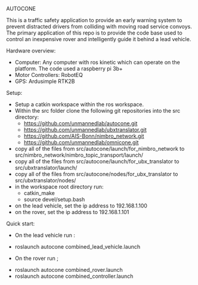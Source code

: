 AUTOCONE

This is a traffic safety application to provide an early warning system to prevent distracted drivers from colliding with moving road service convoys. The primary application of this repo is to provide the code base used to control an inexpensive rover and intelligently guide it behind a lead vehicle.

Hardware overview:
- Computer: Any computer with ros kinetic which can operate on the platform. The code used a raspberry pi 3b+
- Motor Controllers: RobotEQ
- GPS: Ardusimple RTK2B

Setup:
- Setup a catkin workspace within the ros workspace.
- Within the src folder clone the following git repositories into the src directory:
  * https://github.com/unmannedlab/autocone.git
  * https://github.com/unmannedlab/ubxtranslator.git
  * https://github.com/AIS-Bonn/nimbro_network.git
  * https://github.com/unmannedlab/omnicone.git
- copy all of the files from src/autocone/launch/for_nimbro_network to src/nimbro_network/nimbro_topic_transport/launch/
- copy all of the files from src/autocone/launch/for_ubx_translator to src/ubxtranslator/launch/
- copy all of the files from src/autocone/nodes/for_ubx_translator to src/ubxtranslator/nodes/
- in the workspace root directory run: 
  * catkin_make
  * source devel/setup.bash
- on the lead vehicle, set the ip address to 192.168.1.100
- on the rover, set the ip address to 192.168.1.101


Quick start:
- On the lead vehicle run : 
 * roslaunch autocone combined_lead_vehicle.launch
- On the rover run ;
 * roslaunch autocone combined_rover.launch
 * roslaunch autocone combined_controller.launch
